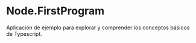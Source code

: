 # Node.FirstProgram
Aplicación de ejemplo para explorar y comprender los conceptos básicos de Typescript.

